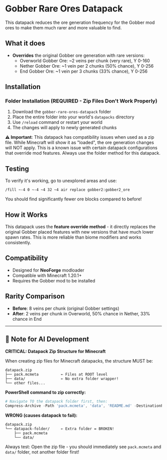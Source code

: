 # Gobber Rare Ores Datapack

This datapack reduces the ore generation frequency for the Gobber mod ores to make them much rarer and more valuable to find.

## What it does

- **Overrides** the original Gobber ore generation with rare versions:
  - Overworld Gobber Ore: ~2 veins per chunk (very rare), Y 0-160
  - Nether Gobber Ore: ~1 vein per 2 chunks (50% chance), Y 0-256
  - End Gobber Ore: ~1 vein per 3 chunks (33% chance), Y 0-256

## Installation

### Folder Installation (REQUIRED - Zip Files Don't Work Properly)
1. Download the `gobber-rare-ores-datapack` folder
2. Place the entire folder into your world's `datapacks` directory
3. Use `/reload` command or restart your world
4. The changes will apply to newly generated chunks

**⚠️ Important**: This datapack has compatibility issues when used as a zip file. While Minecraft will show it as "loaded", the ore generation changes will NOT apply. This is a known issue with certain datapack configurations that override mod features. Always use the folder method for this datapack.

## Testing

To verify it's working, go to unexplored areas and use:
```
/fill ~-4 0 ~-4 ~4 32 ~4 air replace gobber2:gobber2_ore
```

You should find significantly fewer ore blocks compared to before!

## How it Works

This datapack uses the **feature override method** - it directly replaces the original Gobber placed features with new versions that have much lower spawn rates. This is more reliable than biome modifiers and works consistently.

## Compatibility

- Designed for **NeoForge** modloader
- Compatible with Minecraft 1.20.1+ 
- Requires the Gobber mod to be installed

## Rarity Comparison

- **Before**: 8 veins per chunk (original Gobber settings)
- **After**: 2 veins per chunk in Overworld, 50% chance in Nether, 33% chance in End

---

## 🤖 Note for AI Development

**CRITICAL: Datapack Zip Structure for Minecraft**

When creating zip files for Minecraft datapacks, the structure MUST be:

```
datapack.zip
├── pack.mcmeta          ← Files at ROOT level
├── data/                ← No extra folder wrapper!
└── other files...
```

**PowerShell command to zip correctly:**
```powershell
# Navigate TO the datapack folder first, then:
Compress-Archive -Path 'pack.mcmeta', 'data', 'README.md' -DestinationPath '../datapack-name.zip' -Force
```

**WRONG (causes datapack to fail):**
```
datapack.zip
└── datapack-folder/     ← Extra folder = BROKEN!
    ├── pack.mcmeta
    └── data/
```

Always test: Open the zip file - you should immediately see `pack.mcmeta` and `data/` folder, not another folder first!